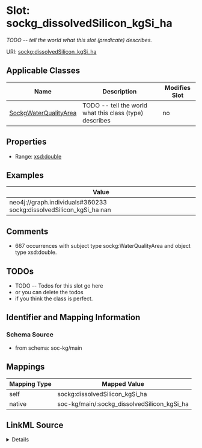 

# Slot: sockg_dissolvedSilicon_kgSi_ha


_TODO -- tell the world what this slot (predicate) describes._





URI: [sockg:dissolvedSilicon_kgSi_ha](http://www.semanticweb.org/sockg/ontologies/2024/0/soil-carbon-ontology/dissolvedSilicon_kgSi_ha)



<!-- no inheritance hierarchy -->





## Applicable Classes

| Name | Description | Modifies Slot |
| --- | --- | --- |
| [SockgWaterQualityArea](../classes/SockgWaterQualityArea.md) | TODO -- tell the world what this class (type) describes |  no  |







## Properties

* Range: [xsd:double](http://www.w3.org/2001/XMLSchema#double)






## Examples

| Value |
| --- |
| neo4j://graph.individuals#360233 sockg:dissolvedSilicon_kgSi_ha nan |

## Comments

* 667 occurrences with subject type sockg:WaterQualityArea and object type xsd:double.

## TODOs

* TODO -- Todos for this slot go here
* or you can delete the todos
* if you think the class is perfect.

## Identifier and Mapping Information







### Schema Source


* from schema: soc-kg/main




## Mappings

| Mapping Type | Mapped Value |
| ---  | ---  |
| self | sockg:dissolvedSilicon_kgSi_ha |
| native | soc-kg/main/:sockg_dissolvedSilicon_kgSi_ha |




## LinkML Source

<details>
```yaml
name: sockg_dissolvedSilicon_kgSi_ha
description: TODO -- tell the world what this slot (predicate) describes.
todos:
- TODO -- Todos for this slot go here
- or you can delete the todos
- if you think the class is perfect.
comments:
- 667 occurrences with subject type sockg:WaterQualityArea and object type xsd:double.
examples:
- value: neo4j://graph.individuals#360233 sockg:dissolvedSilicon_kgSi_ha nan
from_schema: soc-kg/main
rank: 1000
slot_uri: sockg:dissolvedSilicon_kgSi_ha
alias: sockg_dissolvedSilicon_kgSi_ha
domain_of:
- sockg_WaterQualityArea
range: double

```
</details>